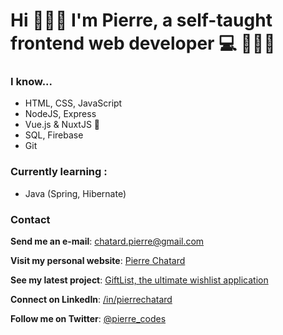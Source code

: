 # Hi 🙋🏻‍♂️ I'm Pierre, a self-taught frontend web developer 💻 👨🏻‍🎨

### I know...

- HTML, CSS, JavaScript
- NodeJS, Express
- Vue.js & NuxtJS 💚
- SQL, Firebase
- Git

### Currently learning :

- Java (Spring, Hibernate)

### Contact

**Send me an e-mail**: chatard.pierre@gmail.com

**Visit my personal website**: [Pierre Chatard](https://pierrechatard.fr)

**See my latest project**: [GiftList, the ultimate wishlist application](https://giftlist-blue.vercel.app/)

**Connect on LinkedIn**: [/in/pierrechatard](https://www.linkedin.com/in/pierrechatard/)

**Follow me on Twitter**: [@pierre_codes](https://twitter.com/pierre_codes)
